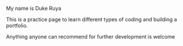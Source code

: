 My name is Duke Ruya

This is a practice page to learn different types of coding and building a portfolio.

Anything anyone can recommend for further development is welcome
